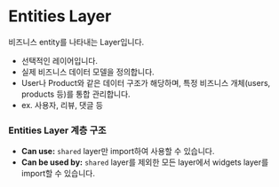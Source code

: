 # Entities Layer

비즈니스 entity를 나타내는 Layer입니다.

- 선택적인 레이어입니다.
- 실제 비즈니스 데이터 모델을 정의합니다.
- User나 Product와 같은 데이터 구조가 해당하며, 특정 비즈니스 개체(users, products 등)를 통합 관리합니다.
- ex. 사용자, 리뷰, 댓글 등

### Entities Layer 계층 구조

- **Can use:** `shared` layer만 import하여 사용할 수 있습니다.
- **Can be used by:** `shared` layer를 제외한 모든 layer에서 widgets layer를 import할 수 있습니다.
